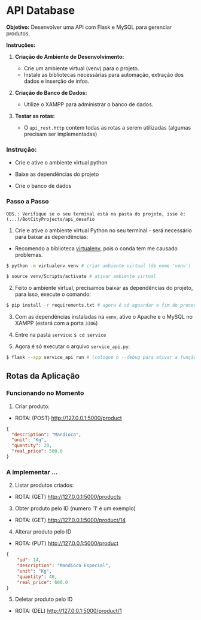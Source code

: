 # API Database

**Objetivo:** Desenvolver uma API com Flask e MySQL para gerenciar produtos.
    
**Instruções:**
    
1. **Criação do Ambiente de Desenvolvimento:**
    - Crie um ambiente virtual (venv) para o projeto.
    - Instale as bibliotecas necessárias para automação, extração dos dados e inserção de infos.

2. **Criação do Banco de Dados:**
    - Utilize o XAMPP para administrar o banco de dados.

3. **Testar as rotas:**
    - O `api_rest.http` contem todas as rotas a serem utilizadas (algumas precisam ser implementadas)

### **Instrução:**
    
- Crie e ative o ambiente virtual python

- Baixe as dependências do projeto

- Crie o banco de dados

### **Passo a Passo**

`OBS.: Verifique se o seu terminal está na pasta do projeto, isso é: (...)/BotCityProjects/api_desafio`

1. Crie e ative o ambiente virtual Python no seu terminal - será necessário para baixar as dependências:

- Recomendo a biblioteca [virtualenv](https://virtualenv.pypa.io/en/latest/product_guide.html), pois o conda tem me causado problemas.

```bash
$ python -m virtualenv venv # criar ambiente virtual (de nome 'venv')
```

```bash
$ source venv/Scripts/activate # ativar ambiente virtual
```

2. Feito o ambiente virtual, precisamos baixar as dependências do projeto, para isso, execute o comando:

```bash
$ pip install -r requirements.txt # agora é só aguardar o fim do processo
```

3. Com as dependências instaladas na `venv`, ative o Apache e o MySQL no XAMPP (estará com a porta `3306`)

4. Entre na pasta `service`: `$ cd service`

5. Agora é só executar o arquivo `service_api.py`:

```bash
$ flask --app service_api run # (coloque o --debug para ativar a função debug)
```

## Rotas da Aplicação

### Funcionando no Momento

1. Criar produto:

- ROTA: (POST) http://127.0.0.1:5000/product

```json
{
  "description": "Mandioca",
  "unit": "Kg",
  "quantity": 20,
  "real_price": 500.0
}
```

### A implementar ...

2. Listar produtos criados:

- ROTA: (GET) http://127.0.0.1:5000/products

3. Obter produto pelo ID (numero '1' é um exemplo)

- ROTA: (GET) http://127.0.0.1:5000/product/14

4. Alterar produto pelo ID

- ROTA: (PUT) http://127.0.0.1:5000/product

```json
{
    "id": 14,
    "description": "Mandioca Especial",
    "unit": "Kg",
    "quantity": 40,
    "real_price": 600.0
}
```

5. Deletar produto pelo ID

- ROTA: (DEL) http://127.0.0.1:5000/product/1